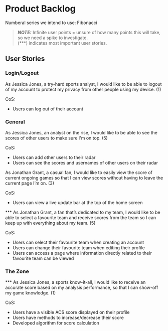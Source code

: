 # Product Backlog
Numberal series we intend to use: Fibonacci

> **_NOTE:_**  Infinite user points = unsure of how many points this will take, so we need a spike to investigate.<br>(\*\*\*) indicates most important user stories.

## User Stories
### Login/Logout
As Jessica Jones, a try-hard sports analyst, I would like to be able to logout of my account to protect my privacy from other people using my device. (1)

CoS:
- Users can log out of their account

### General
As Jessica Jones, an analyst on the rise, I would like to be able to see the scores of other users to make sure I'm on top. (5)

CoS:
- Users can add other users to their radar
- Users can see the scores and usernames of other users on their radar

As Jonathan Grant, a casual fan, I would like to easily view the score of current ongoing games so that I can view scores without having to leave the current page I’m on. (3)

CoS:
- Users can view a live update bar at the top of the home screen

\*\*\* As Jonathan Grant, a fan that’s dedicated to my team, I would like to be able to select a favourite team and receive scores from the team so I can keep up with everything about my team. (5)

CoS:
- Users can select their favourite team when creating an account
- Users can change their favourite team when editing their profile
- Users can access a page where information directly related to their favourite team can be viewed

### The Zone
\*\*\* As Jessica Jones, a sports know-it-all, I would like to receive an accurate score based on my analysis performance, so that I can show-off my game knowledge. (1)

CoS:
- Users have a visible ACS score displayed on their profile
- Users have methods to increase/decrease their score
- Developed algorithm for score calculation

